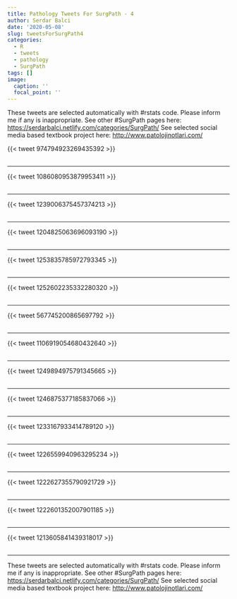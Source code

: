 ```yaml
---
title: Pathology Tweets For SurgPath - 4
author: Serdar Balci
date: '2020-05-08'
slug: tweetsForSurgPath4
categories:
  - R
  - tweets
  - pathology
  - SurgPath
tags: []
image:
  caption: ''
  focal_point: ''
---
```



These tweets are selected automatically with #rstats code. Please inform me if any is inappropriate.
See other #SurgPath pages here: https://serdarbalci.netlify.com/categories/SurgPath/ 
See selected social media based textbook project here: http://www.patolojinotlari.com/

{{< tweet 974794923269435392 >}}
<br>
<br>
<hr>
{{< tweet 1086080953879953411 >}}
<br>
<br>
<hr>
{{< tweet 1239006375457374213 >}}
<br>
<br>
<hr>
{{< tweet 1204825063696093190 >}}
<br>
<br>
<hr>
{{< tweet 1253835785972793345 >}}
<br>
<br>
<hr>
{{< tweet 1252602235332280320 >}}
<br>
<br>
<hr>
{{< tweet 567745200865697792 >}}
<br>
<br>
<hr>
{{< tweet 1106919054680432640 >}}
<br>
<br>
<hr>
{{< tweet 1249894975791345665 >}}
<br>
<br>
<hr>
{{< tweet 1246875377185837066 >}}
<br>
<br>
<hr>
{{< tweet 1233167933414789120 >}}
<br>
<br>
<hr>
{{< tweet 1226559940963295234 >}}
<br>
<br>
<hr>
{{< tweet 1222627355790921729 >}}
<br>
<br>
<hr>
{{< tweet 1222601352007901185 >}}
<br>
<br>
<hr>
{{< tweet 1213605841439318017 >}}
<br>
<br>
<hr>


These tweets are selected automatically with #rstats code. Please inform me if any is inappropriate.
See other #SurgPath pages here: https://serdarbalci.netlify.com/categories/SurgPath/ 
See selected social media based textbook project here: http://www.patolojinotlari.com/
